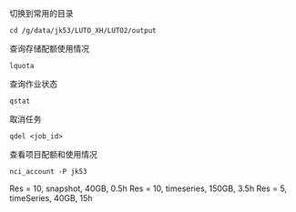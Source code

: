 切换到常用的目录
```
cd /g/data/jk53/LUTO_XH/LUTO2/output
```
查询存储配额使用情况
```
lquota
```
查询作业状态
```
qstat
```
取消任务
```
qdel <job_id>
```
查看项目配额和使用情况
```
nci_account -P jk53 
```
Res = 10, snapshot, 40GB, 0.5h
Res = 10, timeseries, 150GB, 3.5h
Res = 5, timeSeries, 40GB, 15h